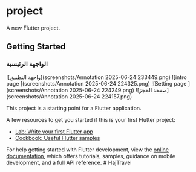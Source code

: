 # project

A new Flutter project.

## Getting Started
### الواجهة الرئيسية
![واجهة التطبيق](screenshots/Annotation 2025-06-24 233449.png)
![intro page ](screenshots/Annotation 2025-06-24 224325.png)
![Setting page ](screenshots/Annotation 2025-06-24 224249.png)
![صفحة الحجز] (screenshots/Annotation 2025-06-24 224157.png)



This project is a starting point for a Flutter application.

A few resources to get you started if this is your first Flutter project:

- [Lab: Write your first Flutter app](https://docs.flutter.dev/get-started/codelab)
- [Cookbook: Useful Flutter samples](https://docs.flutter.dev/cookbook)

For help getting started with Flutter development, view the
[online documentation](https://docs.flutter.dev/), which offers tutorials,
samples, guidance on mobile development, and a full API reference.
#   H a j T r a v e l 
 
 